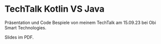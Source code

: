 # TechTalk Kotlin VS Java
Präsentation und Code Bespiele von meinem TechTalk am 15.09.23 bei Obi Smart Technologies.

Slides im PDF.
